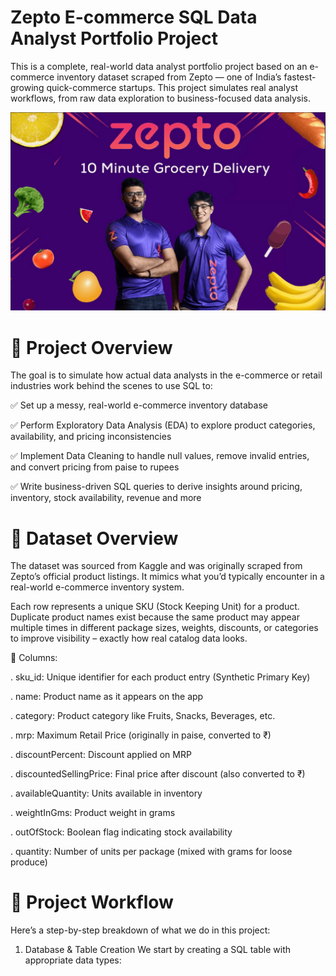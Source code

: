 # Zepto E-commerce SQL Data Analyst Portfolio Project
This is a complete, real-world data analyst portfolio project based on an e-commerce inventory dataset scraped from Zepto — one of India’s fastest-growing quick-commerce startups. This project simulates real analyst workflows, from raw data exploration to business-focused data analysis.

![Zepto logo](https://github.com/ritik168/Zepto-Data-Analysis-Project/blob/main/Zepto%20data%20analysis.png)

# 📌 Project Overview
The goal is to simulate how actual data analysts in the e-commerce or retail industries work behind the scenes to use SQL to:

✅ Set up a messy, real-world e-commerce inventory database

✅ Perform Exploratory Data Analysis (EDA) to explore product categories, availability, and pricing inconsistencies

✅ Implement Data Cleaning to handle null values, remove invalid entries, and convert pricing from paise to rupees

✅ Write business-driven SQL queries to derive insights around pricing, inventory, stock availability, revenue and more

# 📁 Dataset Overview
The dataset was sourced from Kaggle and was originally scraped from Zepto’s official product listings. It mimics what you’d typically encounter in a real-world e-commerce inventory system.

Each row represents a unique SKU (Stock Keeping Unit) for a product. Duplicate product names exist because the same product may appear multiple times in different package sizes, weights, discounts, or categories to improve visibility – exactly how real catalog data looks.

🧾 Columns:

. sku_id: Unique identifier for each product entry (Synthetic Primary Key)

. name: Product name as it appears on the app

. category: Product category like Fruits, Snacks, Beverages, etc.

. mrp: Maximum Retail Price (originally in paise, converted to ₹)

. discountPercent: Discount applied on MRP

. discountedSellingPrice: Final price after discount (also converted to ₹)

. availableQuantity: Units available in inventory

. weightInGms: Product weight in grams

. outOfStock: Boolean flag indicating stock availability

. quantity: Number of units per package (mixed with grams for loose produce)

# 🔧 Project Workflow
Here’s a step-by-step breakdown of what we do in this project:

1. Database & Table Creation
We start by creating a SQL table with appropriate data types:
